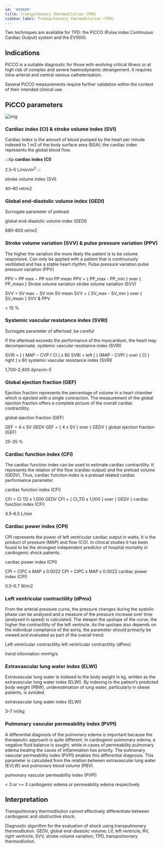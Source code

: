 ```yaml
---
id: '894689'
title: Transpulmonary thermodilution (TPD)
sidebar_label: Transpulmonary thermodilution (TPD)
---
```


Two techniques are available for TPD: the PiCCO (Pulse index Continuous Cardiac Output) system and the EV1000.

## Indications

PiCCO is a suitable diagnostic for those with evolving critical illness or at high risk of complex and severe haemodynamic derangement. It requires intra-arterial and central venous catheterisation.

<div class="alert alert--warning" role="alert">
Several PiCCO measurements require further validation within the context of their intended clinical use.
</div>

## PiCCO parameters

![img](../static/img/PiCCO_parameters.png "Hemodynamic parameters measured with PiCCO")

### Cardiac index (CI) & stroke volume index (SVI)

Cardiac index is the amount of blood pumped by the heart per minute indexed to 1 m2 of the body surface area (BSA); the cardiac index represents the global blood flow.


:::tip
<b>cardiac index (CI)</b>

2.5–5 L/min/m<sup>2</sup>
:::

stroke volume index (SVI)

40–60 ml/m2

### Global end-diastolic volume index (GEDI)

Surrogate parameter of preload.

global end-diastolic volume index (GEDI)

680–800 ml/m2

### Stroke volume variation (SVV) & pulse pressure variation (PPV)

The higher the variation the more likely the patient is to be volume responsive. Can only be applied with a patient that is continuously ventilated and has a stable heart rhythm.
Pulse pressure variation
pulse pressure variation (PPV)

PPV = PP max − PP min PP mean PPV = { PP_max - PP_min } over { PP_mean }
Stroke volume variation
stroke volume variation (SVV)

SVV = SV max − SV min SV mean SVV = { SV_max - SV_min } over { SV_mean }
SVV & PPV

< 10 %

### Systemic vascular resistance index (SVRI)

Surrogate parameter of afterload.
be careful

If the afterload exceeds the performance of the myocardium, the heart may decompensate.
systemic vascular resistance index (SVRI)

SVRI = [ ( MAP − CVP ) CI ] x 80 SVRI = left [ { (MAP - CVP) } over { CI } right ] x 80
systemic vascular resistance index (SVRI)

1,700–2,400 dyn*s*cm-5

### Global ejection fraction (GEF)

Ejection fraction represents the percentage of volume in a heart chamber which is ejected with a single contraction. The measurement of the global ejection fraction offers a complete picture of the overall cardiac contractility.

global ejection fraction (GEF)

GEF = 4 x SV GEDV GEF = { 4 x SV } over { GEDV }
global ejection fraction (GEF)

25–35 %

### Cardiac function index (CFI)

The cardiac function index can be used to estimate cardiac contractility. It represents the relation of the flow (cardiac output) and the preload volume (GEDV). Thus, cardiac function index is a preload related cardiac performance parameter.

cardiac function index (CFI)

CFI = CI TD x 1,000 GEDV CFI = { CI_TD x 1,000 } over { GEDV }
cardiac function index (CFI)

4.5–6.5 L/min

### Cardiac power index (CPI)

CPI represents the power of left ventricular cardiac output in watts. It is the product of pressure (MAP) and flow (CO). In clinical studies it has been found to be the strongest independent predictor of hospital mortality in cardiogenic shock patients.

cardiac power index (CPI)

CPI = CIPC x MAP x 0.0022 CPI = CIPC x MAP x 0.0022
cardiac power index (CPI)

0.5–0.7 W/m2

### Left ventricular contractility (dPmx)

From the arterial pressure curve, the pressure changes during the systolic phase can be analysed and a measure of the pressure increase over time (analysed in speed) is calculated. The steeper the upslope of the curve, the higher the contractility of the left ventricle. As the upslope also depends on the individual compliance of the aorta, the parameter should primarily be viewed and evaluated as part of the overall trend.

Left ventricular contractility
left ventricular contractility (dPmx)

trend information mmHg/s

### Extravascular lung water index (ELWI)

Extravascular lung water is indexed to the body weight in kg, written as the extravascular lung water index (ELWI). By indexing to the patient’s predicted body weight (PBW), underestimation of lung water, particularly in obese patients, is avoided.

extravascular lung water index (ELWI)

3–7 ml/kg

### Pulmonary vascular permeability index (PVPI)

A differential diagnosis of the pulmonary edema is important because the therapeutic approach is quite different. In cardiogenic pulmonary edema, a negative fluid balance is sought, while in cases of permeability pulmonary edema treating the cause of inflammation has priority. The pulmonary vascular permeability index (PVPI) enables this differential diagnosis. This parameter is calculated from the relation between extravascular lung water (EVLW) and pulmonary blood volume (PBV).

pulmonary vascular permeability index (PVPI)

< 3 or >= 3 cardiogenic edema or permeability edema respectively

## Interpretation

<div class="alert alert--warning" role="alert">
Transpulmonary thermodilution cannot effectively differentiate between cardiogenic and obstructive shock.
</div>


Diagnostic algorithm for the evaluation of shock using transpulmonary thermodilution. GEDV, global end-diastolic volume; LV, left ventricle; RV, right ventricle; SVV, stroke volume variation; TPD, transpulmonary thermodilution.
